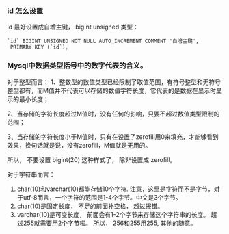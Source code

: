 ### id 怎么设置
id 最好设置成自增主键， bigInt unsigned 类型：

```
`id` BIGINT UNSIGNED NOT NULL AUTO_INCREMENT COMMENT '自增主键',
 PRIMARY KEY (`id`),
```

### Mysql中数据类型括号中的数字代表的含义。
对于整型而言：
1、整数型的数值类型已经限制了取值范围，有符号整型和无符号整型都有，而M值并不代表可以存储的数值字符长度，它代表的是数据在显示时显示的最小长度；

2、当存储的字符长度超过M值时，没有任何的影响，只要不超过数值类型限制的范围；

3、当存储的字符长度小于M值时，只有在设置了zerofill用0来填充，才能够看到效果，换句话就是说，没有zerofill，M值就是无用的。

所以， 不要设置 bigint(20) 这种样式了， 除非设置成 zerofill。

对于字符串而言：
1. char(10)和varchar(10)都能存储10个字符. 注意，这里是字符而不是字节，对于utf-8而言，一个字符的范围是1-4个字节。中文是3个字节。
2. char(10)是固定长度， 不足的前面补空格， 超过报错。
3. varchar(10)是可变长度， 前面会有1-2个字节来存储这个字符串的长度。 超过255就需要用2个字节啦。 所以， 256和255用255, 其他的随意。




